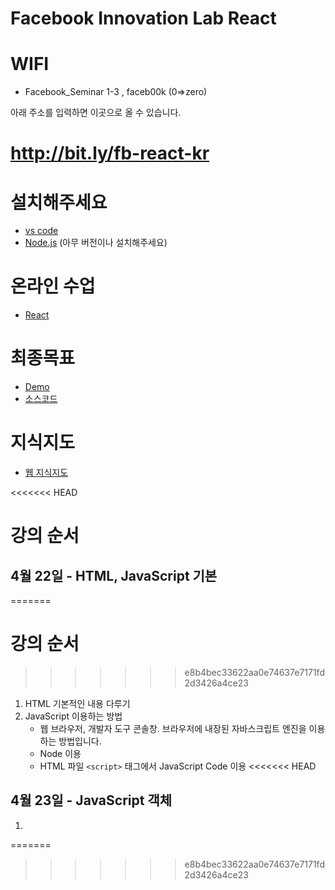 # Facebook Innovation Lab React 

# WIFI
 - Facebook_Seminar 1-3  ,   faceb00k (0=>zero)

아래 주소를 입력하면 이곳으로 올 수 있습니다. 
# http://bit.ly/fb-react-kr

# 설치해주세요
 - [vs code](https://code.visualstudio.com/)
 - [Node.js](https://nodejs.org/en/) (아무 버전이나 설치해주세요)

# 온라인 수업 
 - [React](https://opentutorials.org/module/4058)

# 최종목표
 - [Demo](https://egoing.github.io/react-tutorial-example/)
 - [소스코드](https://github.com/egoing/react-tutorial-example)

# 지식지도
 - [웹 지식지도](https://seomal.org/)

<<<<<<< HEAD
# 강의 순서
## 4월 22일 - HTML, JavaScript 기본
=======
 # 강의 순서
>>>>>>> e8b4bec33622aa0e74637e7171fd2d3426a4ce23
1. HTML 기본적인 내용 다루기
2. JavaScript 이용하는 방법
    * 웹 브라우저, 개발자 도구 콘솔창. 브라우저에 내장된 자바스크립트 엔진을 이용하는 방법입니다.
    * Node 이용
    * HTML 파일 ``<script>`` 태그에서 JavaScript Code 이용
<<<<<<< HEAD
  <!-- JavaScript Object Oriented 개념 설명 -->

## 4월 23일 - JavaScript 객체
1. 
=======
  <!-- JavaScript Object Oriented 개념 설명 -->
>>>>>>> e8b4bec33622aa0e74637e7171fd2d3426a4ce23
